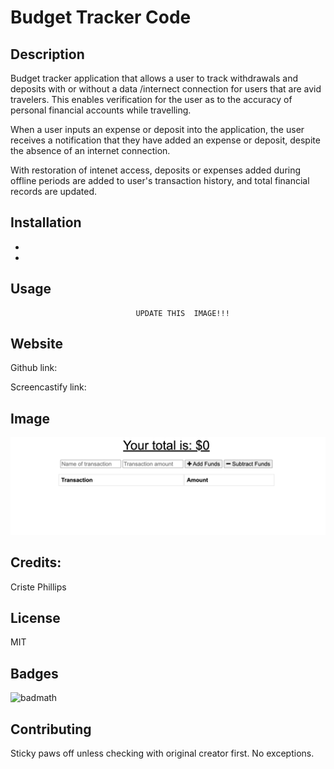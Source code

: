 # Budget Tracker Code

## Description

Budget tracker application that allows a user to track withdrawals and deposits with or without a data /internect connection for users that are avid travelers.  This enables verification for the user as to the accuracy of personal financial accounts while travelling. 

When a user inputs an expense or deposit into the application, the user receives a notification that they have added an expense or deposit, despite the absence of an internet connection.

With restoration of intenet access, deposits or expenses added during offline periods are added to user's transaction history, and total financial records are updated.


## Installation
* 
* 

## Usage

                                UPDATE THIS  IMAGE!!!

## Website

Github link: 

Screencastify link: 

## Image

![Screenshot](/assets/images/screenshot.png)

## Credits:

Criste Phillips 

## License
MIT

## Badges
![badmath](https://img.shields.io/github/languages/top/nielsenjared/badmath)

## Contributing
Sticky paws off unless checking with original creator first.  No exceptions.